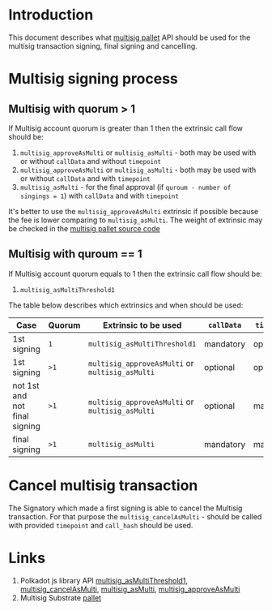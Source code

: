 # Introduction

This document describes what [multisig pallet](https://docs.rs/pallet-multisig/latest/pallet_multisig/#dispatchable-functions) API should be used for the multisig transaction signing, final signing and cancelling.

# Multisig signing process
## Multisig with quorum > 1
If Multisig account quorum is greater than 1 then the extrinsic call flow should be:
1. `multisig_approveAsMulti` or `multisig_asMulti` - both may be used with or without `callData` and without `timepoint`
2. `multisig_approveAsMulti` or `multisig_asMulti` - both may be used with or without `callData` and with `timepoint`
3. `multisig_asMulti` - for the final approval (if `quroum - number of singings = 1`) with `callData` and with `timepoint`

It's better to use the `multisig_approveAsMulti` extrinsic if possible because the fee is lower comparing to `multisig_asMulti`.
The weight of extrinsic may be checked in the [multisig pallet source code](https://github.com/paritytech/substrate/blob/master/frame/multisig/src/weights.rs)

## Multisig with quroum == 1
If Multisig account quorum equals to 1 then the extrinsic call flow should be:
1. `multisig_asMultiThreshold1`

The table below describes which extrinsics and when should be used:

| Case                          | Quorum | Extrinsic to be used                            | `callData` | `timepoint` |
|-------------------------------|--------|-------------------------------------------------|------------|-------------|
| 1st signing                   | `1`    | `multisig_asMultiThreshold1`                    | mandatory  | optional    |
| 1st signing                   | `>1`   | `multisig_approveAsMulti` or `multisig_asMulti` | optional   | optional    |
| not 1st and not final signing | `>1`   | `multisig_approveAsMulti` or `multisig_asMulti` | optional   | mandatory   |
| final signing                 | `>1`   | `multisig_asMulti`                              | mandatory  | mandatory   |


# Cancel multisig transaction
The Signatory which made a first signing is able to cancel the Multisig transaction.
For that purpose the `multisig_cancelAsMulti` - should be called with provided `timepoint` and `call_hash` should be used.


# Links
1. Polkadot js library API [multisig_asMultiThreshold1](https://polkadot.js.org/docs/substrate/extrinsics/#asmultithreshold1other_signatories-vecaccountid32-call-call), [multisig_cancelAsMulti](https://polkadot.js.org/docs/substrate/extrinsics/#cancelasmultithreshold-u16-other_signatories-vecaccountid32-timepoint-palletmultisigtimepoint-call_hash-u832), [multisig_asMulti](https://polkadot.js.org/docs/substrate/extrinsics/#asmultithreshold-u16-other_signatories-vecaccountid32-maybe_timepoint-optionpalletmultisigtimepoint-call-wrapperkeepopaquecall-store_call-bool-max_weight-u64), [multisig_approveAsMulti](https://polkadot.js.org/docs/substrate/extrinsics/#approveasmultithreshold-u16-other_signatories-vecaccountid32-maybe_timepoint-optionpalletmultisigtimepoint-call_hash-u832-max_weight-u64)
2. Multisig Substrate [pallet](https://github.com/paritytech/substrate/blob/master/frame/multisig/src/lib.rs)
